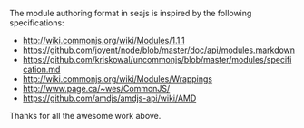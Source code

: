 
The module authoring format in seajs is inspired by the following specifications:

* http://wiki.commonjs.org/wiki/Modules/1.1.1
* https://github.com/joyent/node/blob/master/doc/api/modules.markdown
* https://github.com/kriskowal/uncommonjs/blob/master/modules/specification.md
* http://wiki.commonjs.org/wiki/Modules/Wrappings
* http://www.page.ca/~wes/CommonJS/
* https://github.com/amdjs/amdjs-api/wiki/AMD

Thanks for all the awesome work above.

